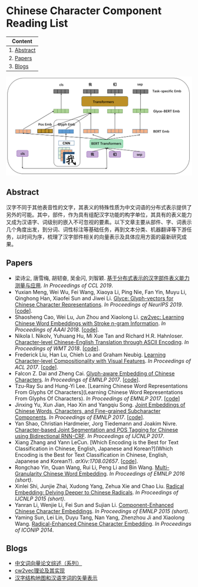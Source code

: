 # Chinese Character Component Reading List

| Content                   |
| ------------------------- |
| 1. [Abstract](##Abstract) |
| 2. [Papers](##Papers)     |
| 3. [Blogs](##Blogs)       |

![ccc_pic](./ccc_pic.png)

## Abstract

汉字不同于其他表音性的文字，其表义的特殊性质为中文词语的分布式表示提供了另外的可能。其中，部件，作为具有组配汉字功能的构字单位，其具有的表义能力又成为汉语字、词级别的嵌入不可忽视的要素。以下文章主要从部件、字、词表示几个角度出发，到分词、词性标注等基础任务，再到文本分类、机器翻译等下游任务，以时间为序，梳理了汉字部件相关的向量表示及具体应用方面的最新研究成果。

## Papers

- 梁诗尘, 唐雪梅, 胡韧奋, 吴金闪, 刘智颖. [基于分布式表示的汉字部件表义能力测量与应用](http://cips-cl.org/static/anthology/CCL-2019/CCL-19-083.pdf). *In Proceedings of CCL 2019*. 
- Yuxian Meng, Wei Wu, Fei Wang, Xiaoya Li, Ping Nie, Fan Yin, Muyu Li, Qinghong Han, Xiaofei Sun and Jiwei Li. [Glyce: Glyph-vectors for Chinese Character Representations](https://arxiv.org/pdf/1901.10125.pdf). *In Proceedings of NeurIPS 2019*. \[[code](https://github.com/ShannonAI/glyce)].
- Shaosheng Cao, Wei Lu, Jun Zhou and Xiaolong Li. [cw2vec: Learning Chinese Word Embeddings with Stroke n-gram Information](https://aaai.org/ocs/index.php/AAAI/AAAI18/paper/view/17444/16786). *In Proceedings of AAAI 2018*. \[[code](https://github.com/bamtercelboo/cw2vec)].
- Nikola I. Nikolv, Yuhuang Hu, Mi Xue Tan and Richard H.R. Hahnloser. [Character-level Chinese-English Translation through ASCII Encoding](https://www.aclweb.org/anthology/W18-6302). *In Proceedings of WMT 2018*. \[[code](https://github.com/duguyue100/wmt-en2wubi)].
- Frederick Liu, Han Lu, Chieh Lo and Graham Neubig. [Learning Character-level Compositionality with Visual Features](https://arxiv.org/pdf/1704.04859). *In Proceedings of ACL 2017*. \[[code](https://github.com/frederick0329/Learning-Character-Level)].
- Falcon Z. Dai and Zheng Cai. [Glyph-aware Embedding of Chinese Characters](https://www.aclweb.org/anthology/W17-4109). *In Proceedings of EMNLP 2017*. \[[code](https://github.com/falcondai/chinese-char-lms)].
- Tzu-Ray Su and Hung-Yi Lee. [Learning Chinese Word Representations From Glyphs Of Characters](Learning Chinese Word Representations From Glyphs Of Characters). *In Proceedings of EMNLP 2017*. \[[code](https://github.com/HKUST-KnowComp/JWE)]
- Jinxing Yu, Xun Jian, Hao Xin and Yangqiu Song. [Joint Embeddings of Chinese Words, Characters, and Fine-grained Subcharacter Components](https://www.aclweb.org/anthology/D17-1027). *In Proceedings of EMNLP 2017*. \[[code](https://github.com/HKUST-KnowComp/JWE)].
- Yan Shao, Christian Hardmeier, Jorg Tiedemann and Joakim Nivre. [Character-based Joint Segmentation and POS Tagging for Chinese using Bidirectional RNN-CRF](https://www.aclweb.org/anthology/I17-1018). *In Proceedings of IJCNLP 2017*.
- Xiang Zhang and Yann LeCun. [Which Encoding is the Best for Text Classification in Chinese, English, Japanese and Korean?](Which Encoding is the Best for Text Classification in Chinese, English, Japanese and Korean?). *arXiv:1708.02657*. \[[code](https://github.com/zhangxiangxiao/glyph)].
- Rongchao Yin, Quan Wang, Rui Li, Peng Li and Bin Wang. [Multi-Granularity Chinese Word Embedding](https://www.aclweb.org/anthology/D16-1100). *In Proceedings of EMNLP 2016 (short)*.
- Xinlei Shi, Junjie Zhai, Xudong Yang, Zehua Xie and Chao Liu. [Radical Embedding: Delving Deeper to Chinese Radicals](https://www.aclweb.org/anthology/P15-2098). *In Proceedings of IJCNLP 2015 (short)*.
- Yanran Li, Wenjie Li, Fei Sun and Sujian Li. [Component-Enhanced Chinese Character Embeddings](http://www.emnlp2015.org/proceedings/EMNLP/pdf/EMNLP098.pdf). *In Proceedings of EMNLP 2015 (short)*.
- Yaming Sun, Lei Lin, Duyu Tang, Nan Yang, Zhenzhou Ji and Xiaolong Wang. [Radical-Enhanced Chinese Character Embedding](https://arxiv.org/pdf/1404.4714.pdf). *In Proceedings of ICONIP 2014*.

## Blogs

- [中文词向量论文综述（系列）](https://bamtercelboo.github.io/2018/08/16/chinese_embedding_paper_finished/)
- [cw2vec理论及其实现](https://bamtercelboo.github.io/2018/05/11/cw2vec/) 
- [汉字结构地图和汉语字词的矢量表示](http://www.bigphysics.org/index.php?title=分类:汉字结构地图和汉语字词的矢量表示&mobileaction=toggle_view_desktop)
